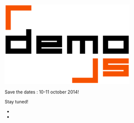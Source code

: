 
![DemoJS](images/demojs_normal.png)

Save the dates : 10-11 october 2014!

Stay tuned!

<ul>
  <li>
    <a href="https://www.facebook.com/DemoJS" ><i class="icon-facebook"></i></a>
  </li> 
  <li>
    <a href="https://twitter.com/demojsorg/" ><i class="icon-twitter"></i></a>
  </li>
</ul>
